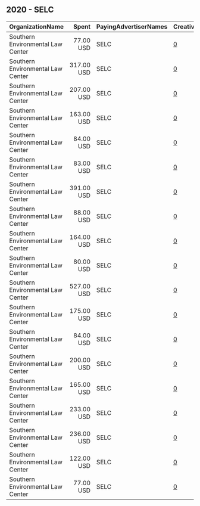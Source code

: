 ## 2020 - SELC 
|OrganizationName|Spent|PayingAdvertiserNames|CreativeUrls|Impressions|Genders|AgeBrackets|CountryCodes|BillingAddresses|CandidateBallotInformation|
|:---|---:|:---|:---|---:|:---|:---|:---|:---|:---|
|Southern Environmental Law Center|77.00 USD|SELC|[0](https://www.snap.com/political-ads/asset/b314ac1ad4e693b86141a3b27bf281cc0469a5896a6e13fb9014bd2626050c4c?mediaType=jpg)|48,012|||united states|US||
|Southern Environmental Law Center|317.00 USD|SELC|[0](https://www.snap.com/political-ads/asset/d406bac5de2eda68c9ca9d842d0db43f1ea503e74d4cf261e869075617aed690?mediaType=jpg)|223,177|||united states|US||
|Southern Environmental Law Center|207.00 USD|SELC|[0](https://www.snap.com/political-ads/asset/b314ac1ad4e693b86141a3b27bf281cc0469a5896a6e13fb9014bd2626050c4c?mediaType=jpg)|142,655|||united states|US||
|Southern Environmental Law Center|163.00 USD|SELC|[0](https://www.snap.com/political-ads/asset/2d0fc9fff1358ee8900f10b7ea5479e239455b5e283de4e282137acf92db877d?mediaType=jpg)|114,044|||united states|US||
|Southern Environmental Law Center|84.00 USD|SELC|[0](https://www.snap.com/political-ads/asset/ad87c40702be412338f6b609a79a810ef8c7bde79123c71a0947897ed7c00fd7?mediaType=jpg)|52,370|||united states|US||
|Southern Environmental Law Center|83.00 USD|SELC|[0](https://www.snap.com/political-ads/asset/501b903f7967133ecc2efb817d62af084bbe52ea04da3e5fd6848df68f141f91?mediaType=jpg)|51,465|||united states|US||
|Southern Environmental Law Center|391.00 USD|SELC|[0](https://www.snap.com/political-ads/asset/a561f00f859a94f3f668d30792e963ce54a52a88b6a26f6cafdeb3b16e4b5a88?mediaType=jpg)|69,252||18+|united states|US|Protect NC Water|
|Southern Environmental Law Center|88.00 USD|SELC|[0](https://www.snap.com/political-ads/asset/d406bac5de2eda68c9ca9d842d0db43f1ea503e74d4cf261e869075617aed690?mediaType=jpg)|54,874|||united states|US||
|Southern Environmental Law Center|164.00 USD|SELC|[0](https://www.snap.com/political-ads/asset/044e0882b274411850df270d7481179988f6d33f06862c97a43766c1f718186b?mediaType=jpg)|26,374||18+|united states|US|Protect NC Water|
|Southern Environmental Law Center|80.00 USD|SELC|[0](https://www.snap.com/political-ads/asset/37e9069e798b7372bba572d3b612d51c889dde7c474024fc8c19fecc19f2d9ea?mediaType=jpg)|49,759|||united states|US||
|Southern Environmental Law Center|527.00 USD|SELC|[0](https://www.snap.com/political-ads/asset/18426963ed9ce1c52be01d51c11b3ec3177ac9bf76cf36e18e16c149061c46f6?mediaType=jpg)|75,510||18+|united states|US|Protect NC Water|
|Southern Environmental Law Center|175.00 USD|SELC|[0](https://www.snap.com/political-ads/asset/37e9069e798b7372bba572d3b612d51c889dde7c474024fc8c19fecc19f2d9ea?mediaType=jpg)|122,529|||united states|US||
|Southern Environmental Law Center|84.00 USD|SELC|[0](https://www.snap.com/political-ads/asset/e95428c37aff578a2cf3b62309c5b3547907faa267af09d9a493f9ec1cf77344?mediaType=jpg)|52,390|||united states|US||
|Southern Environmental Law Center|200.00 USD|SELC|[0](https://www.snap.com/political-ads/asset/8785f4f93c98c89ef445b15602c58f7f103bd3b84724d725d8cd5c8e35fa5f03?mediaType=jpg)|139,945|||united states|US||
|Southern Environmental Law Center|165.00 USD|SELC|[0](https://www.snap.com/political-ads/asset/ad87c40702be412338f6b609a79a810ef8c7bde79123c71a0947897ed7c00fd7?mediaType=jpg)|115,356|||united states|US||
|Southern Environmental Law Center|233.00 USD|SELC|[0](https://www.snap.com/political-ads/asset/501b903f7967133ecc2efb817d62af084bbe52ea04da3e5fd6848df68f141f91?mediaType=jpg)|163,685|||united states|US||
|Southern Environmental Law Center|236.00 USD|SELC|[0](https://www.snap.com/political-ads/asset/e95428c37aff578a2cf3b62309c5b3547907faa267af09d9a493f9ec1cf77344?mediaType=jpg)|165,666|||united states|US||
|Southern Environmental Law Center|122.00 USD|SELC|[0](https://www.snap.com/political-ads/asset/8785f4f93c98c89ef445b15602c58f7f103bd3b84724d725d8cd5c8e35fa5f03?mediaType=jpg)|75,880|||united states|US||
|Southern Environmental Law Center|77.00 USD|SELC|[0](https://www.snap.com/political-ads/asset/2d0fc9fff1358ee8900f10b7ea5479e239455b5e283de4e282137acf92db877d?mediaType=jpg)|47,934|||united states|US||
